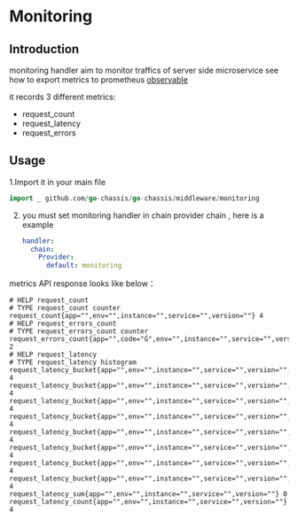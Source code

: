 # Monitoring

## **Introduction**
monitoring handler aim to monitor traffics of server side microservice
see how to export metrics to prometheus [observable](https://go-chassis.readthedocs.io/en/latest/user-guides/metrics.html)

it records 3 different metrics:
- request_count
- request_latency
- request_errors

## **Usage**


1.Import it in your main file
```go
import _ github.com/go-chassis/go-chassis/middleware/monitoring
```

2. you must set monitoring handler in chain provider chain
   , here is a example 
   ```yaml
   handler:
     chain:
       Provider:
         default: monitoring
   ```




metrics API response looks like below：
```text
# HELP request_count 
# TYPE request_count counter
request_count{app="",env="",instance="",service="",version=""} 4
# HELP request_errors_count 
# TYPE request_errors_count counter
request_errors_count{app="",code="Ǵ",env="",instance="",service="",version=""} 2
# HELP request_latency 
# TYPE request_latency histogram
request_latency_bucket{app="",env="",instance="",service="",version="",le="0.05"} 4
request_latency_bucket{app="",env="",instance="",service="",version="",le="0.25"} 4
request_latency_bucket{app="",env="",instance="",service="",version="",le="0.5"} 4
request_latency_bucket{app="",env="",instance="",service="",version="",le="0.75"} 4
request_latency_bucket{app="",env="",instance="",service="",version="",le="0.9"} 4
request_latency_bucket{app="",env="",instance="",service="",version="",le="0.99"} 4
request_latency_bucket{app="",env="",instance="",service="",version="",le="0.995"} 4
request_latency_bucket{app="",env="",instance="",service="",version="",le="+Inf"} 4
request_latency_sum{app="",env="",instance="",service="",version=""} 0
request_latency_count{app="",env="",instance="",service="",version=""} 4
```




